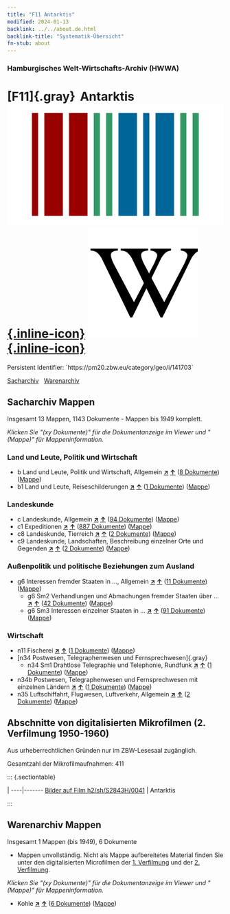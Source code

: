 ```yaml
---
title: "F11 Antarktis"
modified: 2024-01-13
backlink: ../../about.de.html
backlink-title: "Systematik-Übersicht"
fn-stub: about
---
```


### Hamburgisches Welt-Wirtschafts-Archiv (HWWA)

# [F11]{.gray}&#8201; Antarktis &#160; [![Wikidata](/images/Wikidata-logo.svg "Wikidata"){.inline-icon}](http://www.wikidata.org/entity/Q1555938) [![Wikipedia](/images/Wikipedia-W.svg "Wikipedia"){.inline-icon}](https://de.wikipedia.org/wiki/Antarktis)

<div class="hint">Persistent Identifier: `https://pm20.zbw.eu/category/geo/i/141703`</div>




[Sacharchiv](#sacharchiv-mappen) &#160; [Warenarchiv](#warenarchiv-mappen)





## Sacharchiv Mappen









Insgesamt 13 Mappen, 1143 Dokumente - Mappen bis 1949 komplett.

_Klicken Sie "(xy Dokumente)" für die Dokumentanzeige im Viewer und "(Mappe)" für Mappeninformation._




### Land und Leute, Politik und Wirtschaft

- b Land und Leute, Politik und Wirtschaft, Allgemein [**&nearr;**](../../../subject/i/144196/about.de.html "Land und Leute, Politik und Wirtschaft, Allgemein (in der ganzen Welt)") [**&uarr;**](../../../subject/about.de.html#b "Sachsystematik") (<a href="https://pm20.zbw.eu/iiifview/folder/sh/141703,144196" title="über: Antarktis : Land und Leute, Politik und Wirtschaft, Allgemein" target="_blank">8 Dokumente</a>) ([Mappe](../../../../folder/sh/1417xx/141703/1441xx/144196/about.de.html))
- b1 Land und Leute, Reiseschilderungen [**&nearr;**](../../../subject/i/144197/about.de.html "Land und Leute, Reiseschilderungen (in der ganzen Welt)") [**&uarr;**](../../../subject/about.de.html#b1 "Sachsystematik") (<a href="https://pm20.zbw.eu/iiifview/folder/sh/141703,144197" title="über: Antarktis : Land und Leute, Reiseschilderungen" target="_blank">1 Dokumente</a>) ([Mappe](../../../../folder/sh/1417xx/141703/1441xx/144197/about.de.html))

### Landeskunde

- c Landeskunde, Allgemein [**&nearr;**](../../../subject/i/144199/about.de.html "Landeskunde, Allgemein (in der ganzen Welt)") [**&uarr;**](../../../subject/about.de.html#c "Sachsystematik") (<a href="https://pm20.zbw.eu/iiifview/folder/sh/141703,144199" title="über: Antarktis : Landeskunde, Allgemein" target="_blank">94 Dokumente</a>) ([Mappe](../../../../folder/sh/1417xx/141703/1441xx/144199/about.de.html))
- c1 Expeditionen [**&nearr;**](../../../subject/i/144200/about.de.html "Expeditionen (in der ganzen Welt)") [**&uarr;**](../../../subject/about.de.html#c1 "Sachsystematik") (<a href="https://pm20.zbw.eu/iiifview/folder/sh/141703,144200" title="über: Antarktis : Expeditionen" target="_blank">887 Dokumente</a>) ([Mappe](../../../../folder/sh/1417xx/141703/1442xx/144200/about.de.html))
- c8 Landeskunde, Tierreich [**&nearr;**](../../../subject/i/144212/about.de.html "Landeskunde, Tierreich (in der ganzen Welt)") [**&uarr;**](../../../subject/about.de.html#c8 "Sachsystematik") (<a href="https://pm20.zbw.eu/iiifview/folder/sh/141703,144212" title="über: Antarktis : Landeskunde, Tierreich" target="_blank">2 Dokumente</a>) ([Mappe](../../../../folder/sh/1417xx/141703/1442xx/144212/about.de.html))
- c9 Landeskunde, Landschaften, Beschreibung einzelner Orte und Gegenden [**&nearr;**](../../../subject/i/144214/about.de.html "Landeskunde, Landschaften, Beschreibung einzelner Orte und Gegenden (in der ganzen Welt)") [**&uarr;**](../../../subject/about.de.html#c9 "Sachsystematik") (<a href="https://pm20.zbw.eu/iiifview/folder/sh/141703,144214" title="über: Antarktis : Landeskunde, Landschaften, Beschreibung einzelner Orte und Gegenden" target="_blank">2 Dokumente</a>) ([Mappe](../../../../folder/sh/1417xx/141703/1442xx/144214/about.de.html))

### Außenpolitik und politische Beziehungen zum Ausland

- g6 Interessen fremder Staaten in ..., Allgemein [**&nearr;**](../../../subject/i/144565/about.de.html "Interessen fremder Staaten in ..., Allgemein (in der ganzen Welt)") [**&uarr;**](../../../subject/about.de.html#g6 "Sachsystematik") (<a href="https://pm20.zbw.eu/iiifview/folder/sh/141703,144565" title="über: Antarktis : Interessen fremder Staaten in ..., Allgemein" target="_blank">11 Dokumente</a>) ([Mappe](../../../../folder/sh/1417xx/141703/1445xx/144565/about.de.html))
  - g6 Sm2 Verhandlungen und Abmachungen fremder Staaten über ... [**&nearr;**](../../../subject/i/144567/about.de.html "Verhandlungen und Abmachungen fremder Staaten über ... (in der ganzen Welt)") [**&uarr;**](../../../subject/about.de.html#g6_Sm2 "Sachsystematik") (<a href="https://pm20.zbw.eu/iiifview/folder/sh/141703,144567" title="über: Antarktis : Verhandlungen und Abmachungen fremder Staaten über ..." target="_blank">42 Dokumente</a>) ([Mappe](../../../../folder/sh/1417xx/141703/1445xx/144567/about.de.html))
  - g6 Sm3 Interessen einzelner Staaten in ... [**&nearr;**](../../../subject/i/144568/about.de.html "Interessen einzelner Staaten in ... (in der ganzen Welt)") [**&uarr;**](../../../subject/about.de.html#g6_Sm3 "Sachsystematik") (<a href="https://pm20.zbw.eu/iiifview/folder/sh/141703,144568" title="über: Antarktis : Interessen einzelner Staaten in ..." target="_blank">91 Dokumente</a>) ([Mappe](../../../../folder/sh/1417xx/141703/1445xx/144568/about.de.html))

### Wirtschaft

- n11 Fischerei [**&nearr;**](../../../subject/i/145076/about.de.html "Fischerei (in der ganzen Welt)") [**&uarr;**](../../../subject/about.de.html#n11 "Sachsystematik") (<a href="https://pm20.zbw.eu/iiifview/folder/sh/141703,145076" title="über: Antarktis : Fischerei" target="_blank">1 Dokumente</a>) ([Mappe](../../../../folder/sh/1417xx/141703/1450xx/145076/about.de.html))
- [n34 Postwesen, Telegraphenwesen und Fernsprechwesen]{.gray}
  - n34 Sm1 Drahtlose Telegraphie und Telephonie, Rundfunk [**&nearr;**](../../../subject/i/145663/about.de.html "Drahtlose Telegraphie und Telephonie, Rundfunk (in der ganzen Welt)") [**&uarr;**](../../../subject/about.de.html#n34_Sm1 "Sachsystematik") (<a href="https://pm20.zbw.eu/iiifview/folder/sh/141703,145663" title="über: Antarktis : Drahtlose Telegraphie und Telephonie, Rundfunk" target="_blank">1 Dokumente</a>) ([Mappe](../../../../folder/sh/1417xx/141703/1456xx/145663/about.de.html))
- n34b Postwesen, Telegraphenwesen und Fernsprechwesen mit einzelnen Ländern [**&nearr;**](../../../subject/i/145680/about.de.html "Postwesen, Telegraphenwesen und Fernsprechwesen mit einzelnen Ländern (in der ganzen Welt)") [**&uarr;**](../../../subject/about.de.html#n34b "Sachsystematik") (<a href="https://pm20.zbw.eu/iiifview/folder/sh/141703,145680" title="über: Antarktis : Postwesen, Telegraphenwesen und Fernsprechwesen mit einzelnen Ländern" target="_blank">1 Dokumente</a>) ([Mappe](../../../../folder/sh/1417xx/141703/1456xx/145680/about.de.html))
- n35 Luftschiffahrt, Flugwesen, Luftverkehr, Allgemein [**&nearr;**](../../../subject/i/145681/about.de.html "Luftschiffahrt, Flugwesen, Luftverkehr, Allgemein (in der ganzen Welt)") [**&uarr;**](../../../subject/about.de.html#n35 "Sachsystematik") (<a href="https://pm20.zbw.eu/iiifview/folder/sh/141703,145681" title="über: Antarktis : Luftschiffahrt, Flugwesen, Luftverkehr, Allgemein" target="_blank">2 Dokumente</a>) ([Mappe](../../../../folder/sh/1417xx/141703/1456xx/145681/about.de.html))



<a id="filmsections" />

## Abschnitte von digitalisierten Mikrofilmen (2. Verfilmung 1950-1960)

<p>Aus urheberrechtlichen Gründen nur im ZBW-Lesesaal zugänglich.</p>


<p>Gesamtzahl der Mikrofilmaufnahmen: 411</p>





::: {.sectiontable}

 | 
----|-------
<a class="btn" href="https://pm20.zbw.eu/film/h2/sh/S2843H/0041" rel="nofollow">Bilder auf Film h2/sh/S2843H/0041</a> | Antarktis


:::














## Warenarchiv Mappen










Insgesamt 1 Mappen (bis 1949), 6 Dokumente
- Mappen unvollständig.  Nicht als Mappe aufbereitetes Material finden Sie
unter den digitalisierten Microfilmen der [1. Verfilmung](/film/h1_wa.de.html)
und der [2. Verfilmung](/film/h2_wa.de.html).

_Klicken Sie "(xy Dokumente)" für die Dokumentanzeige im Viewer und "(Mappe)" für Mappeninformation._



- Kohle [**&nearr;**](../../../ware/i/143120/about.de.html "Kohle (XXX in der ganzen Welt)") [**&uarr;**](../../../ware/about.de.html#PRB02.01 "Warensystematik") (<a href="https://pm20.zbw.eu/iiifview/folder/wa/143120,141703" title="über: Kohle : Antarktis" target="_blank">6 Dokumente</a>) ([Mappe](../../../../folder/wa/1431xx/143120/1417xx/141703/about.de.html))





